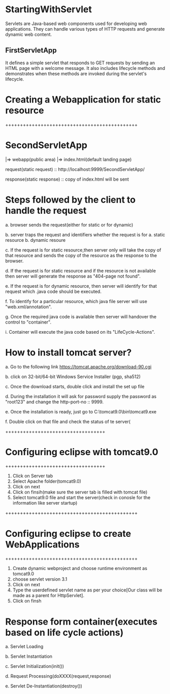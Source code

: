 # StartingWithServlet

Servlets are Java-based web components used for developing web applications. They can handle various types of HTTP requests and generate dynamic web content.

## FirstServletApp 
It defines a simple servlet that responds to GET requests by sending an HTML page with a welcome message. It also includes lifecycle methods and demonstrates when these methods are invoked during the servlet's lifecycle. 

# Creating a Webapplication for static resource
+++++++++++++++++++++++++++++++++++++++++++++
# SecondServletApp
|=> webapp(public area)
|=> index.html(default landing page)

request(static request) :: http://localhost:9999/SecondServletApp/

response(static response) :: copy of index.html will be sent

# Steps followed by the client to handle the request
a. browser sends the request(either for static or for dynamic)

b. server traps the request and identifiers whether the request is for
    a. static resource
    b. dynamic resoure

c. If the request is for static resource,then server only will take the copy of
that resource and sends the copy of the resource as the response to the browser.

d. If the request is for static resource and if the resource is not available then
server will generate the response as
"404-page not found".

e. If the request is for dynamic resource, then server will identify for that
request which .java code should be executed.

f. To identify for a particular resource, which java file server will use
"web.xml/annotation".

g. Once the required java code is available then server will handover the control
to "container".

i. Container will execute the java code based on its "LifeCycle-Actions".

# How to install tomcat server?
a. Go to the following link
https://tomcat.apache.org/download-90.cgi

b. click on 32-bit/64-bit Windows Service Installer (pgp, sha512)

c. Once the download starts, double click and install the set up file

d. During the installation it will ask for password supply the password as
"root123" and change the http-port-no :: 9999.

e. Once the installation is ready, just go to C:\tomcat9.0\bin\tomcat9.exe

f. Double click on that file and check the status of te server(


++++++++++++++++++++++++++++++++++
# Configuring eclipse with tomcat9.0
++++++++++++++++++++++++++++++++++

1. Click on Server tab
2. Select Apache folder(tomcat9.0)
3. Click on next
4. Click on finsih(make sure the server tab is filled with tomcat file)
5. Select tomcat9.0 file and start the server(check in conosle for the information
like server startup)

+++++++++++++++++++++++++++++++++++++++++++++
# Configuring eclipse to create WebApplications
+++++++++++++++++++++++++++++++++++++++++++++
1. Create dynamic webproject and choose runtime environment as tomcat9.0
2. choose servlet version 3.1
3. Click on next
4. Type the userdefined servlet name as per your choice[Our class will be made as
a parent for HttpServlet].
5. Click on finsh

# Response form container(executes based on life cycle actions)
a. Servlet Loading

b. Servlet Instantiation

c. Servlet Initialization(init())

d. Request Processing(doXXXX(request,response)

e. Servlet De-Instantiation(destroy())
